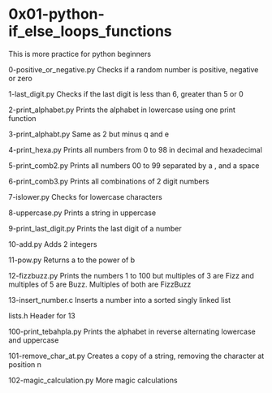 # 0x01-python-if_else_loops_functions

This is more practice for python beginners

0-positive_or_negative.py
Checks if a random number is positive, negative or zero

1-last_digit.py
Checks if the last digit is less than 6, greater than 5 or 0

2-print_alphabet.py
Prints the alphabet in lowercase using one print function

3-print_alphabt.py
Same as 2 but minus q and e

4-print_hexa.py
Prints all numbers from 0 to 98 in decimal and hexadecimal

5-print_comb2.py
Prints all numbers 00 to 99 separated by a , and a space

6-print_comb3.py
Prints all combinations of 2 digit numbers

7-islower.py
Checks for lowercase characters

8-uppercase.py
Prints a string in uppercase

9-print_last_digit.py
Prints the last digit of a number

10-add.py
Adds 2 integers

11-pow.py
Returns a to the power of b

12-fizzbuzz.py
Prints the numbers 1 to 100 but multiples of 3 are Fizz and multiples of 5 are Buzz. Multiples of both are FizzBuzz

13-insert_number.c
Inserts a number into a sorted singly linked list


lists.h
Header for 13

100-print_tebahpla.py
Prints the alphabet in reverse alternating lowercase and uppercase

101-remove_char_at.py
Creates a copy of a string, removing the character at position n

102-magic_calculation.py
More magic calculations